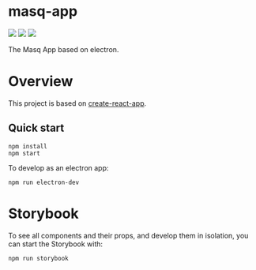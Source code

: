 # masq-app

[![](https://img.shields.io/badge/project-Masq-7C4DFF.svg?style=flat-square)](https://github.com/QwantResearch/masq-app)
[![](https://api.travis-ci.org/QwantResearch/masq-app.svg)](https://travis-ci.org/QwantResearch/masq-app)
[![](https://img.shields.io/badge/code_style-standard-brightgreen.svg)](https://standardjs.com)

The Masq App based on electron.

# Overview
This project is based on [create-react-app](https://github.com/facebook/create-react-app).

## Quick start
```
npm install
npm start
```

To develop as an electron app:
```
npm run electron-dev
```

# Storybook
To see all components and their props, and develop them in isolation, you
can start the Storybook with:
```
npm run storybook
```
